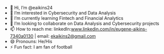 - 👋 Hi, I’m @eaikins24
- 👀 I’m interested in Cybersecurity and Data Analysis
- 🌱 I’m currently learning Fintech and Financial Analytics 
- 💞️ I’m looking to collaborate on Data Analysis and Cybersecurity projects
- 📫 How to reach me: linkedIn:www.linkedin.com/in/eugene-aikins-7340a0130 | email: ekaikins2@gmail.com
- 😄 Pronouns: He/His
- ⚡ Fun fact: I am fan of football

<!---
eaikins24/eaikins24 is a ✨ special ✨ repository because its `README.md` (this file) appears on your GitHub profile.
You can click the Preview link to take a look at your changes.
--->
